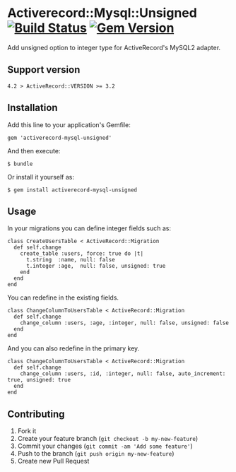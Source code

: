 # Activerecord::Mysql::Unsigned [![Build Status](https://travis-ci.org/waka/activerecord-mysql-unsigned.png?branch=master)](https://travis-ci.org/waka/activerecord-mysql-unsigned) [![Gem Version](https://badge.fury.io/rb/activerecord-mysql-unsigned.svg)](http://badge.fury.io/rb/activerecord-mysql-unsigned)

Add unsigned option to integer type for ActiveRecord's MySQL2 adapter.

## Support version

```
4.2 > ActiveRecord::VERSION >= 3.2
```

## Installation

Add this line to your application's Gemfile:

    gem 'activerecord-mysql-unsigned'

And then execute:

    $ bundle

Or install it yourself as:

    $ gem install activerecord-mysql-unsigned

## Usage

In your migrations you can define integer fields such as:

```
class CreateUsersTable < ActiveRecord::Migration
  def self.change
    create_table :users, force: true do |t|
      t.string  :name, null: false
      t.integer :age,  null: false, unsigned: true
    end
  end
end
```

You can redefine in the existing fields.

```
class ChangeColumnToUsersTable < ActiveRecord::Migration
  def self.change
    change_column :users, :age, :integer, null: false, unsigned: false
  end
end
```

And you can also redefine in the primary key.

```
class ChangeColumnToUsersTable < ActiveRecord::Migration
  def self.change
    change_column :users, :id, :integer, null: false, auto_increment: true, unsigned: true
  end
end
```

## Contributing

1. Fork it
2. Create your feature branch (`git checkout -b my-new-feature`)
3. Commit your changes (`git commit -am 'Add some feature'`)
4. Push to the branch (`git push origin my-new-feature`)
5. Create new Pull Request

